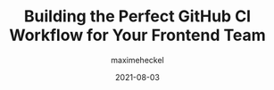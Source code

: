 ---
author: maximeheckel
date: 2021-08-03
layout: post.njk
tags:
  - article
  - github
  - ci-cd
target_url: https://blog.maximeheckel.com/posts/building-perfect-github-action-frontend-teams/
title: Building the Perfect GitHub CI Workflow for Your Frontend Team
---
